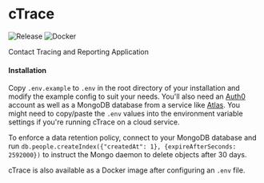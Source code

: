 # cTrace
![Release](https://img.shields.io/badge/release-v1.1.12-alpha?style=for-the-badge&color=green)
![Docker](https://img.shields.io/badge/docker-cgtrace/ctrace-blue?link=https://hub.docker.com/repository/docker/cgtrace/ctrace&style=for-the-badge&logo=docker)

Contact Tracing and Reporting Application

#### Installation

Copy `.env.example` to `.env` in the root directory of your installation and modify the example config to suit your needs. You'll also need an [Auth0](https://auth0.com) account as well as a MongoDB database from a service like [Atlas](https://www.mongodb.com/cloud/atlas). You might need to copy/paste the `.env` values into the environment variable settings if you're running cTrace on a cloud service.

To enforce a data retention policy, connect to your MongoDB database and run `db.people.createIndex({"createdAt": 1}, {expireAfterSeconds: 2592000})` to instruct the Mongo daemon to delete objects after 30 days.

cTrace is also available as a Docker image after configuring an `.env` file.  

